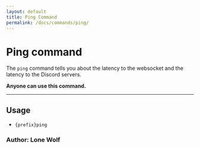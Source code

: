 ```yaml
---
layout: default
title: Ping Command
permalink: /docs/commands/ping/
---
```


# Ping command

The `ping` command tells you about the latency to the websocket and the latency to the Discord servers.

**Anyone can use this command.**

---
## Usage
* `{prefix}ping`

### **Author: Lone Wolf**
